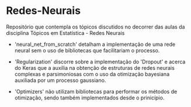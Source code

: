 # Redes-Neurais
Repositório que contempla os tópicos discutidos no decorrer das aulas da disciplina Tópicos em Estatística - Redes Neurais 

- 'neural_net_from_scratch' detalham a implementação de uma rede neural sem o uso de bibliotecas que facilitariam o processo.

- 'Regularization' discorre sobre a implementação do 'Dropout' e acerca do Keras que a auxilia na obtenção de estruturas de redes neurais complexas e parsimoniosas com o uso da otimização bayesiana auxiliada por um processo gaussiano.

- 'Optimizers' não utilizam bibliotecas para performar os métodos de otimização, sendo também implementados desde o prinicípio.
